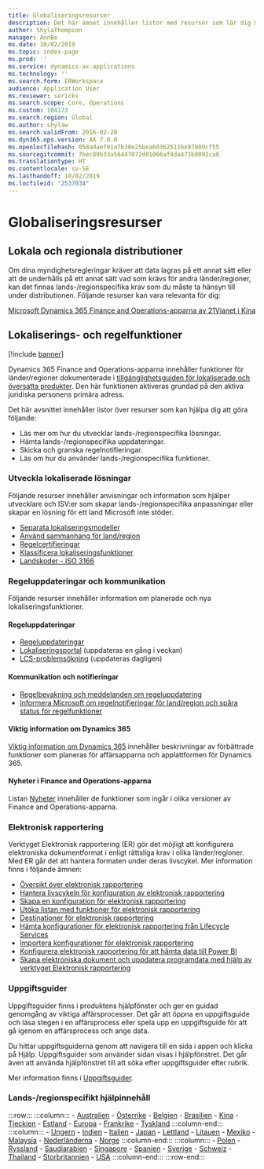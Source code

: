 ```yaml
---
title: Globaliseringsresurser
description: Det här ämnet innehåller listor med resurser som lär dig mer om lands- och regionspecifika funktioner och erbjudanden.
author: ShylaThompson
manager: AnnBe
ms.date: 10/02/2019
ms.topic: index-page
ms.prod: ''
ms.service: dynamics-ax-applications
ms.technology: ''
ms.search.form: ERWorkspace
audience: Application User
ms.reviewer: sericks
ms.search.scope: Core, Operations
ms.custom: 104173
ms.search.region: Global
ms.author: shylaw
ms.search.validFrom: 2016-02-28
ms.dyn365.ops.version: AX 7.0.0
ms.openlocfilehash: 058adaef91a7b30e25bea603625116e97009cf55
ms.sourcegitcommit: 7bec89b33a56447072d01066af4da473b8092ca8
ms.translationtype: HT
ms.contentlocale: sv-SE
ms.lasthandoff: 10/02/2019
ms.locfileid: "2537034"
---
```

# <a name="globalization-resources"></a>Globaliseringsresurser

## <a name="local-and-regional-deployments"></a>Lokala och regionala distributioner
Om dina myndighetsregleringar kräver att data lagras på ett annat sätt eller att de underhålls på ett annat sätt vad som krävs för andra länder/regioner, kan det finnas lands-/regionspecifika krav som du måste ta hänsyn till under distributionen. Följande resurser kan vara relevanta för dig:

[Microsoft Dynamics 365 Finance and Operations-apparna av 21Vianet i Kina](https://docs.microsoft.com/dynamics365/unified-operations/dev-itpro/deployment/china-local-deployment)

## <a name="localization-and-regulatory-features"></a>Lokaliserings- och regelfunktioner

[!include [banner](../includes/banner.md)]

Dynamics 365 Finance and Operations-apparna innehåller funktioner för länder/regioner dokumenterade i [tillgänglighetsguiden för lokaliserade och översatta produkter](https://aka.ms/dynamics_365_international_availability_deck). Den här funktionen aktiveras grundad på den aktiva juridiska personens primära adress. 

Det här avsnittet innehåller listor över resurser som kan hjälpa dig att göra följande: 
- Läs mer om hur du utvecklar lands-/regionspecifika lösningar.
- Hämta lands-/regionspecifika uppdateringar.
- Skicka och granska regelnotifieringar.
- Läs om hur du använder lands-/regionspecifika funktioner.

### <a name="developing-localized-solutions"></a>Utveckla lokaliserade lösningar
Följande resurser innehåller anvisningar och information som hjälper utvecklare och ISV:er som skapar lands-/regionspecifika anpassningar eller skapar en lösning för ett land Microsoft inte stöder.
-   [Separata lokaliseringsmodeller](separate-localization-models.md)
-   [Använd sammanhang för land/region](apply-country-context.md)
-   [Regelcertifieringar](regulatory-certifications.md)
-   [Klassificera lokaliseringsfunktioner](classify-localization-features.md)
-   [Landskoder - ISO 3166](https://www.iso.org/iso-3166-country-codes.html)

### <a name="regulatory-updates-and-communication"></a>Regeluppdateringar och kommunikation
Följande resurser innehåller information om planerade och nya lokaliseringsfunktioner. 

#### <a name="regulatory-updates"></a>Regeluppdateringar
-   [Regeluppdateringar](../../../finance/localizations/regulatory-updates.md)
-   [Lokaliseringsportal](https://mbs.microsoft.com/customersource/northamerica/ax/support/support-news/GFMLocalizationPortalMC) (uppdateras en gång i veckan)
-   [LCS-problemsökning](../lifecycle-services/issue-search-lcs.md) (uppdateras dagligen)

#### <a name="communication-and-alerts"></a>Kommunikation och notifieringar
-   [Regelbevakning och meddelanden om regeluppdatering](regulatory-watch-communication.md)
-   [Informera Microsoft om regelnotifieringar för land/region och spåra status för regelfunktioner](submit-localization-alerts.md)

#### <a name="dynamics-365-release-notes"></a>Viktig information om Dynamics 365
[Viktig information om Dynamics 365](https://docs.microsoft.com/business-applications-release-notes/) innehåller beskrivningar av förbättrade funktioner som planeras för affärsapparna och applattformen för Dynamics 365. 

#### <a name="finance-and-operations-apps-whats-new"></a>Nyheter i Finance and Operations-apparna
Listan [Nyheter](../../fin-ops/get-started/whats-new-changed.md) innehåller de funktioner som ingår i olika versioner av Finance and Operations-apparna.

### <a name="electronic-reporting"></a>Elektronisk rapportering
Verktyget Elektronisk rapportering (ER) gör det möjligt att konfigurera elektroniska dokumentformat i enligt rättsliga krav i olika länder/regioner. Med ER går det att hantera formaten under deras livscykel. Mer information finns i följande ämnen:
-   [Översikt över elektronisk rapportering](../analytics/general-electronic-reporting.md)
-   [Hantera livscykeln för konfiguration av elektronisk rapportering](../analytics/general-electronic-reporting-manage-configuration-lifecycle.md)
-   [Skapa en konfiguration för elektronisk rapportering](../analytics/electronic-reporting-configuration.md)
-   [Utöka listan med funktioner för elektronisk rapportering](../analytics/general-electronic-reporting-formulas-list-extension.md)
-   [Destinationer för elektronisk rapportering](../analytics/electronic-reporting-destinations.md)
-   [Hämta konfigurationer för elektronisk rapportering från Lifecycle Services](../analytics/download-electronic-reporting-configuration-lcs.md)
-   [Importera konfigurationer för elektronisk rapportering](../analytics/electronic-reporting-import-ger-configurations.md)
-   [Konfigurera elektronisk rapportering för att hämta data till Power BI](../analytics/general-electronic-reporting-report-configuration-get-data-powerbi.md)
-   [Skapa elektroniska dokument och uppdatera programdata med hjälp av verktyget Elektronisk rapportering](../analytics/generate-electronic-documents-update-application-data.md)

### <a name="task-guides"></a>Uppgiftsguider
Uppgiftsguider finns i produktens hjälpfönster och ger en guidad genomgång av viktiga affärsprocesser. Det går att öppna en uppgiftsguide och läsa stegen i en affärsprocess eller spela upp en uppgiftsguide för att gå igenom en affärsprocess och ange data.

Du hittar uppgiftsguiderna genom att navigera till en sida i appen och klicka på Hjälp. Uppgiftsguider som använder sidan visas i hjälpfönstret. Det går även att använda hjälpfönstret till att söka efter uppgiftsguider efter rubrik.

Mer information finns i [Uppgiftsguider](../../fin-ops/get-started/help-overview.md#task-guides).


### <a name="countryregion-specific-help-content"></a>Lands-/regionspecifikt hjälpinnehåll
:::row:::
    :::column:::
        - [Australien](../../../finance/localizations/australia.md)
        - [Österrike](../../../finance/localizations/austria.md)
        - [Belgien](../../../finance/localizations/belgium.md)
        - [Brasilien](../../../finance/localizations/brazil.md)
        - [Kina](../../../finance/localizations/china.md)
        - [Tjeckien](../../../finance/localizations/czech-republic.md)
        - [Estland](../../../finance/localizations/estonia.md)
        - [Europa](../../../finance/localizations/europe.md)
        - [Frankrike](../../../finance/localizations/france.md)
        - [Tyskland](../../../finance/localizations/germany.md)
    :::column-end:::
    :::column:::
        - [Ungern](../../../finance/localizations/hungary.md)
        - [Indien](../../../finance/localizations/india.md)
        - [Italien](../../../finance/localizations/italy.md)
        - [Japan](../../../finance/localizations/japan.md)
        - [Lettland](../../../finance/localizations/latvia.md)
        - [Litauen](../../../finance/localizations/lithuania.md)
        - [Mexiko](../../../finance/localizations/mexico.md)
        - [Malaysia](../../../finance/localizations/malaysia.md)
        - [Nederländerna](../../../finance/localizations/netherlands.md)
        - [Norge](../../../finance/localizations/norway.md)
    :::column-end:::
    :::column:::
        - [Polen](../../../finance/localizations/poland.md)
        - [Ryssland](../../../finance/localizations/russia.md)
        - [Saudiarabien](../../../finance/localizations/saudi-arabia.md)
        - [Singapore](../../../finance/localizations/singapore.md)
        - [Spanien](../../../finance/localizations/spain.md)
        - [Sverige](../../../finance/localizations/sweden.md)
        - [Schweiz](../../../finance/localizations/switzerland.md)
        - [Thailand](../../../finance/localizations/thailand.md)
        - [Storbritannien](../../../finance/localizations/united-kingdom.md)
        - [USA](../../../finance/localizations/united-states.md)
    :::column-end:::
:::row-end:::






